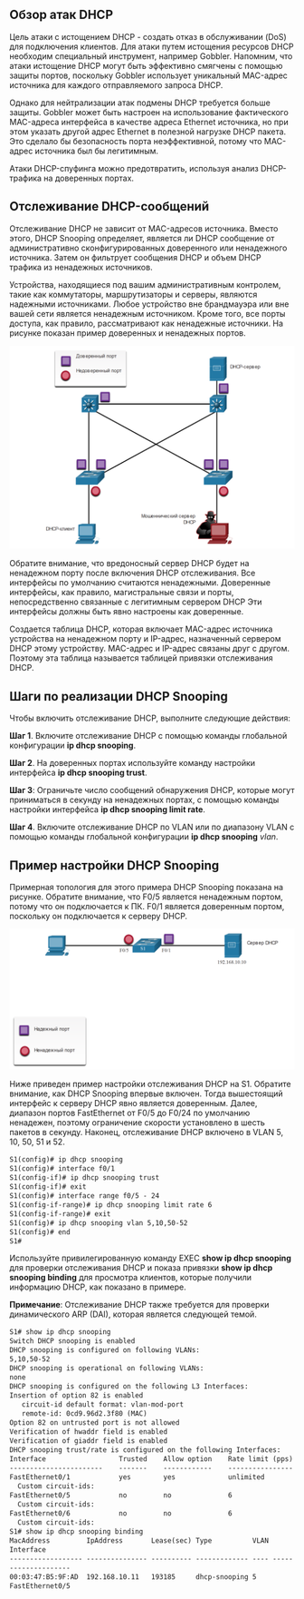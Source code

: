 <!-- 11.3.1 -->
## Обзор атак DHCP

Цель атаки с истощением DHCP - создать отказ в обслуживании (DoS) для подключения клиентов. Для атаки путем истощения ресурсов DHCP необходим специальный инструмент, например Gobbler. Напомним, что атаки истощение DHCP могут быть эффективно смягчены с помощью защиты портов, поскольку Gobbler использует уникальный MAC-адрес источника для каждого отправляемого запроса DHCP.

Однако для нейтрализации атак подмены DHCP требуется больше защиты. Gobbler может быть настроен на использование фактического MAC-адреса интерфейса в качестве адреса Ethernet источника, но при этом указать другой адрес Ethernet в полезной нагрузке DHCP пакета. Это сделало бы безопасность порта неэффективной, потому что MAC-адрес источника был бы легитимным.

Атаки DHCP-спуфинга можно предотвратить, используя анализ DHCP-трафика на доверенных портах.

<!-- 11.3.2 -->
## Отслеживание DHCP-сообщений

Отслеживание DHCP не зависит от MAC-адресов источника. Вместо этого, DHCP Snooping определяет, является ли DHCP сообщение от административно сконфигурированных доверенного или ненадежного источника. Затем он фильтрует сообщения DHCP и объем DHCP трафика из ненадежных источников.

Устройства, находящиеся под вашим административным контролем, такие как коммутаторы, маршрутизаторы и серверы, являются надежными источниками. Любое устройство вне брандмауэра или вне вашей сети является ненадежным источником. Кроме того, все порты доступа, как правило, рассматривают как ненадежные источники. На рисунке показан пример доверенных и ненадежных портов.

![](./assets/11.3.2.png)


Обратите внимание, что вредоносный сервер DHCP будет на ненадежном порту после включения DHCP отслеживания. Все интерфейсы по умолчанию считаются ненадежными. Доверенные интерфейсы, как правило, магистральные связи и порты, непосредственно связанные с легитимным сервером DHCP Эти интерфейсы должны быть явно настроены как доверенные.

Создается таблица DHCP, которая включает MAC-адрес источника устройства на ненадежном порту и IP-адрес, назначенный сервером DHCP этому устройству. MAC-адрес и IP-адрес связаны друг с другом. Поэтому эта таблица называется таблицей привязки отслеживания DHCP.

<!-- 11.3.3 -->
## Шаги по реализации DHCP Snooping

Чтобы включить отслеживание DHCP, выполните следующие действия:

**Шаг 1**. Включите отслеживание DHCP с помощью команды глобальной конфигурации **ip dhcp snooping**.

**Шаг 2**. На доверенных портах используйте команду настройки интерфейса **ip dhcp snooping trust**.

**Шаг 3**: Ограничьте число сообщений обнаружения DHCP, которые могут приниматься в секунду на ненадежных портах, с помощью команды настройки интерфейса **ip dhcp snooping limit rate**.

**Шаг 4**. Включите отслеживание DHCP по VLAN или по диапазону VLAN с помощью команды глобальной конфигурации **ip dhcp snooping** _vlan_.

<!-- 11.3.4 -->
## Пример настройки DHCP Snooping

Примерная топология для этого примера DHCP Snooping показана на рисунке. Обратите внимание, что F0/5 является ненадежным портом, потому что он подключается к ПК. F0/1 является доверенным портом, поскольку он подключается к серверу DHCP.

![](./assets/11.3.4.png)


Ниже приведен пример настройки отслеживания DHCP на S1. Обратите внимание, как DHCP Snooping впервые включен. Тогда вышестоящий интерфейс к серверу DHCP явно является доверенным. Далее, диапазон портов FastEthernet от F0/5 до F0/24 по умолчанию ненадежен, поэтому ограничение скорости установлено в шесть пакетов в секунду. Наконец, отслеживание DHCP включено в VLAN 5, 10, 50, 51 и 52.

```
S1(config)# ip dhcp snooping
S1(config)# interface f0/1
S1(config-if)# ip dhcp snooping trust
S1(config-if)# exit
S1(config)# interface range f0/5 - 24
S1(config-if-range)# ip dhcp snooping limit rate 6
S1(config-if-range)# exit
S1(config)# ip dhcp snooping vlan 5,10,50-52
S1(config)# end
S1#
```

Используйте привилегированную команду EXEC **show ip dhcp snooping** для проверки отслеживания DHCP и показа привязки **show ip dhcp snooping binding** для просмотра клиентов, которые получили информацию DHCP, как показано в примере.

**Примечание**: Отслеживание DHCP также требуется для проверки динамического ARP (DAI), которая является следующей темой.

```
S1# show ip dhcp snooping
Switch DHCP snooping is enabled
DHCP snooping is configured on following VLANs:
5,10,50-52
DHCP snooping is operational on following VLANs:
none
DHCP snooping is configured on the following L3 Interfaces:
Insertion of option 82 is enabled
   circuit-id default format: vlan-mod-port
   remote-id: 0cd9.96d2.3f80 (MAC)
Option 82 on untrusted port is not allowed
Verification of hwaddr field is enabled
Verification of giaddr field is enabled
DHCP snooping trust/rate is configured on the following Interfaces:
Interface                  Trusted    Allow option    Rate limit (pps)
-----------------------    -------    ------------    ----------------   
FastEthernet0/1            yes        yes             unlimited
  Custom circuit-ids:
FastEthernet0/5            no         no              6         
  Custom circuit-ids:
FastEthernet0/6            no         no              6         
  Custom circuit-ids:
S1# show ip dhcp snooping binding
MacAddress         IpAddress       Lease(sec) Type          VLAN Interface
------------------ --------------- ---------- ------------- ---- --------------------
00:03:47:B5:9F:AD  192.168.10.11   193185     dhcp-snooping 5    FastEthernet0/5
```

<!-- 11.3.5 -->
<!-- syntax -->